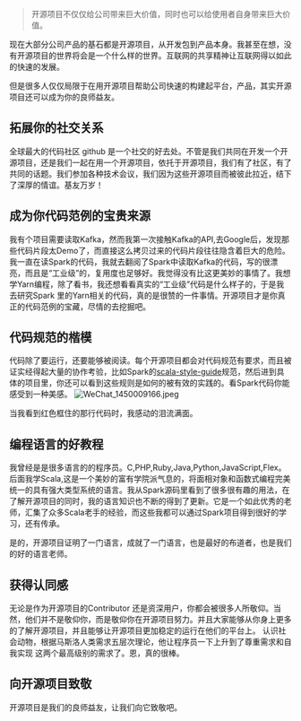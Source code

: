 > 开源项目不仅仅给公司带来巨大价值，同时也可以给使用者自身带来巨大价值。


现在大部分公司产品的基石都是开源项目，从开发包到产品本身。我甚至在想，没有开源项目的世界将会是一个什么样的世界。互联网的共享精神让互联网得以如此的快速的发展。

但是很多人仅仅局限于在用开源项目帮助公司快速的构建起平台，产品，其实开源项目还可以成为你的良师益友。

## 拓展你的社交关系

全球最大的代码社区 github 是一个社交的好去处。不管是我们共同在开发一个开源项目，还是我们一起在用一个开源项目，依托于开源项目，我们有了社区，有了共同的话题。我们参加各种技术会议，我们因为这些开源项目而被彼此拉近，结下了深厚的情谊。基友万岁！

##  成为你代码范例的宝贵来源

我有个项目需要读取Kafka，然而我第一次接触Kafka的API,去Google后，发现那些代码片段太Demo了，而直接这么拷贝过来的代码片段往往隐含着巨大的危险。我一直在读Spark的代码，我就去翻阅了Spark中读取Kafka的代码，写的很漂亮，而且是“工业级”的，复用度也足够好。我觉得没有比这更美妙的事情了。我想学Yarn编程，除了看书，我还想看看真实的“工业级”代码是什么样子的，于是我去研究Spark 里的Yarn相关的代码，真的是很赞的一件事情。开源项目才是你真正的代码范例的宝藏，尽情的去挖掘吧。

## 代码规范的楷模

代码除了要运行，还要能够被阅读。每个开源项目都会对代码规范有要求，而且被证实经得起大量的协作考验，比如Spark的[scala-style-guide](https://github.com/databricks/scala-style-guide)规范，然后进到具体的项目里，你还可以看到这些规则是如何的被有效的实践的。看Spark代码你能感受到一种美感。
![WeChat_1450009166.jpeg](http://upload-images.jianshu.io/upload_images/1063603-a413d05171225e1f.jpeg?imageMogr2/auto-orient/strip%7CimageView2/2/w/1240)

当我看到红色框住的那行代码时，我感动的泪流满面。

## 编程语言的好教程

我曾经是是很多语言的的程序员。C,PHP,Ruby,Java,Python,JavaScript,Flex。后面我学Scala,这是一个美妙的富有学院派气息的，将面相对象和函数式编程完美统一的具有强大类型系统的语言。我从Spark源码里看到了很多很有趣的用法，在了解开源项目的同时，我的语言知识也不断的得到了更新。它是一个如此优秀的老师，汇集了众多Scala老手的经验，而这些我都可以通过Spark项目得到很好的学习，还有传承。

是的，开源项目证明了一门语言，成就了一门语言，也是最好的布道者，也是我们的好的语言老师。

## 获得认同感

无论是作为开源项目的Contributor 还是资深用户，你都会被很多人所敬仰。当然，他们并不是敬仰你，而是敬仰你在开源项目努力。并且大家能够从你身上更多的了解开源项目，并且能够让开源项目更加稳定的运行在他们的平台上。 认识社会动物，根据马斯洛人类需求五层次理论，他让程序员一下上升到了尊重需求和自我实现 这两个最高级别的需求了。恩，真的很棒。

## 向开源项目致敬

开源项目是我们的良师益友，让我们向它致敬吧。
